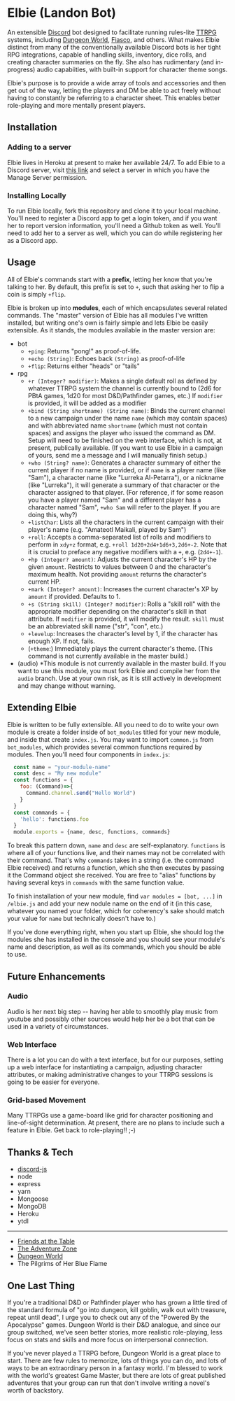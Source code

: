 # Elbie (Landon Bot)
An extensible [Discord](https://discordapp.com/) bot designed to facilitate running rules-lite [TTRPG](https://en.wikipedia.org/wiki/Tabletop_role-playing_game) systems, including [Dungeon World](http://dungeon-world.com/), [Fiasco](http://bullypulpitgames.com/games/fiasco/), and others.
What makes Elbie distinct from many of the conventionally available Discord bots is her tight RPG integrations, capable of handling skills, inventory, dice rolls, and creating character summaries on the fly. She also has rudimentary (and in-progress) audio capabiities, with built-in support for character theme songs. 

Elbie's purpose is to provide a wide array of tools and accessories and then get out of the way, letting the players and DM be able to act freely without having to constantly be referring to a character sheet. This enables better role-playing and more mentally present players.
## Installation
### Adding to a server
Elbie lives in Heroku at present to make her available 24/7. To add Elbie to a Discord server, visit [this link](https://????) and select a server in which you have the Manage Server permission. 
### Installing Locally
To run Elbie locally, fork this repository and clone it to your local machine. You'll need to register a Discord app to get a login token, and if you want her to report version information, you'll need a Github token as well. You'll need to add her to a server as well, which you can do while registering her as a Discord app.
## Usage
All of Elbie's commands start with a **prefix**, letting her know that you're talking to her. By default, this prefix is set to `+`, such that asking her to flip a coin is simply `+flip`. 

Elbie is broken up into **modules**, each of which encapsulates several related commands. The "master" version of Elbie has all modules I've written installed, but writing one's own is fairly simple and lets Elbie be easily extensible. As it stands, the modules available in the master version are:
* bot
  * `+ping`: Returns "pong!" as proof-of-life.
  * `+echo (String)`: Echoes back `(String)` as proof-of-life
  * `+flip`: Returns either "heads" or "tails"
* rpg
  * `+r (Integer? modifier)`: Makes a single default roll as defined by whatever TTRPG system the channel is currently bound to (2d6 for PBtA games, 1d20 for most D&D/Pathfinder games, etc.) If `modifier` is provided, it will be added as a modifier
  * `+bind (String shortname) (String name)`: Binds the current channel to a new campaign under the name `name` (which may contain spaces) and with abbreviated name `shortname` (which must not contain spaces) and assigns the player who issued the command as DM. Setup will need to be finished on the web interface, which is not, at present, publically available. (If you want to use Elbie in a campaign of yours, send me a message and I will manually finish setup.)
  * `+who (String? name)`: Generates a character summary of either the current player if no name is provided, or if `name` is a player name (like "Sam"), a character name (like "Lurreka Al-Petarra"), or a nickname (like "Lurreka"), it will generate a summary of that character or the character assigned to that player. (For reference, if for some reason you have a player named "Sam" and a different player has a character named "Sam", `+who Sam` will refer to the player. If you are doing this, why?)
  * `+listChar`: Lists all the characters in the current campaign with their player's name (e.g. "Amateotl Maikali, played by Sam")
  * `+roll`: Accepts a comma-separated list of rolls and modifiers to perform in `xdy+z` format, e.g. `+roll 1d20+2d4+1d6+3,2d6+-2`. Note that it is crucial to preface any negative modifiers with a `+`, e.g. (`2d4+-1`).
  * `+hp (Integer? amount)`: Adjusts the current character's HP by the given `amount`. Restricts to values between 0 and the character's maximum health. Not providing `amount` returns the character's current HP.
  * `+mark (Integer? amount)`: Increases the current character's XP by `amount` if provided. Defaults to 1.
  * `+s (String skill) (Integer? modifier)`: Rolls a "skill roll" with the appropriate modifier depending on the character's skill in that attribute. If `modifier` is provided, it will modify the result. `skill` must be an abbreviated skill name ("str", "con", etc.)
  * `+levelup`: Increases the character's level by 1, if the character has enough XP. If not, fails.
  * (`+theme`:) Immediately plays the current character's theme. (This command is not currently available in the master build.)
* (audio)
  *This module is not currently available in the master build. If you want to use this module, you must fork Elbie and compile her from the `audio` branch. Use at your own risk, as it is still actively in development and may change without warning.

## Extending Elbie
Elbie is written to be fully extensible. All you need to do to write your own module is create a folder inside of `bot_modules` titled for your new module, and inside that create `index.js`. You may want to import `common.js` from `bot_modules`, which provides several common functions required by modules. Then you'll need four components in `index.js`: 

```javascript
  const name = "your-module-name"
  const desc = "My new module"
  const functions = {
    foo: (Command)=>{
      Command.channel.send("Hello World")
    }
  }
  const commands = {
    'hello': functions.foo
  }
  module.exports = {name, desc, functions, commands}
  ```
To break this pattern down, `name` and `desc` are self-explanatory. `functions` is where all of your functions live, and their names may not be correlated with their command. That's why `commands` takes in a string (i.e. the command Elbie received) and returns a function, which she then executes by passing it the Command object she received. You are free to "alias" functions by having several keys in `commands` with the same function value. 

To finish installation of your new module, find `var modules = [bot, ...]` in `/elbie.js` and add your new nodule name on the end of it (in this case, whatever you named your folder, which for coherency's sake should match your value for `name` but technically doesn't have to.) 

If you've done everything right, when you start up Elbie, she should log the modules she has installed in the console and you should see your module's name and description, as well as its commands, which you should be able to use.

## Future Enhancements
### Audio
Audio is her next big step -- having her able to smoothly play music from youtube and possibly other sources would help her be a bot that can be used in a variety of circumstances. 
### Web Interface
There is a lot you can do with a text interface, but for our purposes, setting up a web interface for instantiating a campaign, adjusting character attributes, or making administrative changes to your TTRPG sessions is going to be easier for everyone.
### Grid-based Movement
Many TTRPGs use a game-board like grid for character positioning and line-of-sight determination. At present, there are no plans to include such a feature in Elbie. Get back to role-playing!! ;-)

## Thanks & Tech
* [discord-js](https://discord.js.org)
* node
* express
* yarn
* Mongoose
* MongoDB
* Heroku
* ytdl
_____
* [Friends at the Table](http://friendsatthetable.net/)
* [The Adventure Zone](http://www.maximumfun.org/shows/adventure-zone)
* [Dungeon World](http://dungeon-world.com/)
* The Pilgrims of Her Blue Flame

## One Last Thing
If you're a traditional D&D or Pathfinder player who has grown a little tired of the standard formula of "go into dungeon, kill goblin, walk out with treasure, repeat until dead", I urge you to check out any of the "Powered By the Apocalypse" games. Dungeon World is their D&D analogue, and since our group switched, we've seen better stories, more realistic role-playing, less focus on stats and skills and more focus on interpersonal connection. 

If you've never played a TTRPG before, Dungeon World is a great place to start. There are few rules to memorize, lots of things you can do, and lots of ways to be an extraordinary person in a fantasy world. I'm blessed to work with the world's greatest Game Master, but there are lots of great published adventures that your group can run that don't involve writing a novel's worth of backstory.